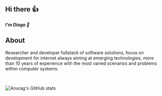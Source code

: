 ## Hi there 👍 

##### I'm Diogo 👋

## About

Researcher and developer fullstack of software solutions, focus on development for internet always aiming at emerging technologies, more than 10 years of experience with the most varied scenarios and problems within computer systems.

<br>

![Anurag's GitHub stats](https://github-readme-stats.vercel.app/api?username=diogosalmeida&show_icons=true&theme=radical)

<br>



              
